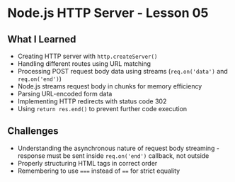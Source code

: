 # Node.js HTTP Server - Lesson 05

## What I Learned

- Creating HTTP server with `http.createServer()`
- Handling different routes using URL matching
- Processing POST request body data using streams (`req.on('data')` and `req.on('end')`)
- Node.js streams request body in chunks for memory efficiency
- Parsing URL-encoded form data
- Implementing HTTP redirects with status code 302
- Using `return res.end()` to prevent further code execution

## Challenges

- Understanding the asynchronous nature of request body streaming - response must be sent inside `req.on('end')` callback, not outside
- Properly structuring HTML tags in correct order
- Remembering to use `===` instead of `==` for strict equality
